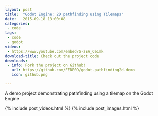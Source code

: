 ```yaml
---
layout: post
title:  "Godot Engine: 2D pathfinding using Tilemaps"
date:   2015-09-18 13:00:08
categories:
 - code
tags:
 - code
 - godot
videos:
 - https://www.youtube.com/embed/S-zEA_Ce1mk
download-title: Check out the project code
downloads:
 - info: Fork the project on Github!
   url: https://github.com/FEDE0D/godot-pathfinding2d-demo
   icon: github.png

---
```


A demo project demonstrating pathfinding using a tilemap on the Godot Engine

<!--more-->

{% include post_videos.html %}
{% include post_images.html %}